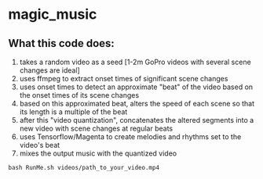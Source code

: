 # magic_music

## What this code does:

1. takes a random video as a seed [1-2m GoPro videos with several scene changes are ideal]
2. uses ffmpeg to extract onset times of significant scene changes
3. uses onset times to detect an approximate "beat" of the video based on the onset times of its scene changes
4. based on this approximated beat, alters the speed of each scene so that its length is a multiple of the beat
5. after this "video quantization", concatenates the altered segments into a new video with scene changes at regular beats
6. uses Tensorflow/Magenta to create melodies and rhythms set to the video's beat
7. mixes the output music with the quantized video

`bash RunMe.sh videos/path_to_your_video.mp4`
